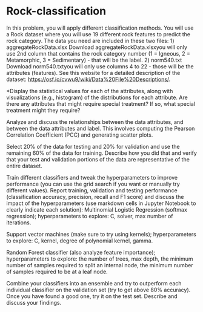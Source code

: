 # Rock-classification

In this problem, you will apply different classification methods. You will use a Rock dataset where you will use 19 different rock features to predict the rock category. The data you need are included in these two files: 1) aggregateRockData.xlsx Download aggregateRockData.xlsxyou will only use 2nd column that contains the rock category number (1 = Igneous, 2 = Metamorphic, 3 = Sedimentary) - that will be the label. 2) norm540.txt  Download norm540.txtyou will only use columns 4 to 22 - those will be the attributes (features). See this website for a detailed description of the dataset: https://osf.io/cvwu9/wiki/Data%20File%20Descriptions/. 

*Display the statistical values for each of the attributes, along with visualizations (e.g., histogram) of the distributions for each attribute. Are there any attributes that might require special treatment? If so, what special treatment might they require?

Analyze and discuss the relationships between the data attributes, and between the data attributes and label. This involves computing the Pearson Correlation Coefficient (PCC) and generating scatter plots.

Select 20% of the data for testing and 20% for validation and use the remaining 60% of the data for training. Describe how you did that and verify that your test and validation portions of the data are representative of the entire dataset.

Train different classifiers and tweak the hyperparameters to improve performance (you can use the grid search if you want or manually try different values). Report training, validation and testing performance (classification accuracy, precision, recall and F1 score) and discuss the impact of the hyperparameters (use markdown cells in Jupyter Notebook to clearly indicate each solution):
Multinomial Logistic Regression (softmax regression); hyperparameters to explore: C, solver, max number of iterations.

Support vector machines (make sure to try using kernels); hyperparameters to explore: C, kernel, degree of polynomial kernel, gamma.  

Random Forest classifier (also analyze feature importance); hyperparameters to explore: the number of trees, max depth, the minimum number of samples required to split an internal node, the minimum number of samples required to be at a leaf node.

Combine your classifiers into an ensemble and try to outperform each individual classifier on the validation set (try to get above 80% accuracy). Once you have found a good one, try it on the test set. Describe and discuss your findings.




